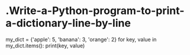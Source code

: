 # .Write-a-Python-program-to-print-a-dictionary-line-by-line

my_dict = {'apple': 5, 'banana': 3, 'orange': 2}
for key, value in my_dict.items():
 print(key, value)
